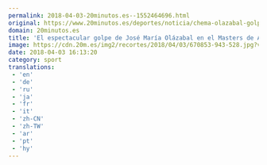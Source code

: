 ```yaml
---
permalink: 2018-04-03-20minutos.es--1552464696.html
original: https://www.20minutos.es/deportes/noticia/chema-olazabal-golpe-masters-augusta-3303830/0/
domain: 20minutos.es
title: 'El espectacular golpe de José María Olázabal en el Masters de Augusta que maravilla al mundo'
image: https://cdn.20m.es/img2/recortes/2018/04/03/670853-943-528.jpg?v=20180403170527
date: 2018-04-03 16:13:20
category: sport
translations: 
 - 'en'
 - 'de'
 - 'ru'
 - 'ja'
 - 'fr'
 - 'it'
 - 'zh-CN'
 - 'zh-TW'
 - 'ar'
 - 'pt'
 - 'hy'
---
```


